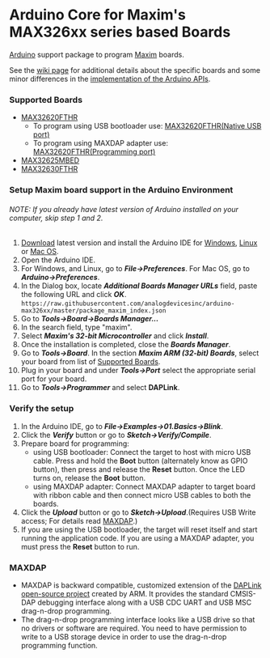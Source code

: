 # Arduino Core for Maxim's MAX326xx series based Boards

[Arduino](https://www.arduino.cc/) support package to program [Maxim](https://www.maximintegrated.com/) boards.

See the [wiki page](../../wiki) for additional details about the specific boards and
some minor differences in the [implementation of the Arduino APIs](../../wiki/API).

### Supported Boards
- [MAX32620FTHR](https://www.maximintegrated.com/en/products/microcontrollers/MAX32620FTHR.html)
	- To program using USB bootloader use:  [MAX32620FTHR(Native USB port)](../../wiki/MAX32620FTHR#native-usb-bootloader)
	- To program using MAXDAP adapter use:  [MAX32620FTHR(Programming port)](../../wiki/MAX32620FTHR#maxdap-programming-adapter)
- [MAX32625MBED](https://www.maximintegrated.com/en/products/microcontrollers/MAX32625MBED.html)
- [MAX32630FTHR](https://www.maximintegrated.com/en/products/microcontrollers/MAX32630FTHR.html)

### Setup Maxim board support in the Arduino Environment
###### NOTE: If you already have latest version of Arduino installed on your computer, skip step 1 and 2.
1. [Download](https://www.arduino.cc/en/Main/Software) latest version and install the Arduino IDE for [Windows](https://www.arduino.cc/en/Guide/Windows), [Linux](https://www.arduino.cc/en/Guide/Linux) or [Mac OS](https://www.arduino.cc/en/Guide/MacOSX).
2. Open the Arduino IDE.
3. For Windows, and Linux, go to **_File->Preferences_**. For Mac OS, go to **_Arduino->Preferences_**.
4. In the Dialog box, locate **_Additional Boards Manager URLs_** field, paste the following URL and click **_OK_**.<br/>`https://raw.githubusercontent.com/analogdevicesinc/arduino-max326xx/master/package_maxim_index.json`
5. Go to **_Tools->Board->Boards Manager..._**
6. In the search field, type "maxim".
7. Select **_Maxim's 32-bit Microcontroller_** and click **_Install_**.
8. Once the installation is completed, close the **_Boards Manager_**.
9. Go to **_Tools->Board_**. In the section **_Maxim ARM (32-bit) Boards_**, select your board from list of [Supported Boards](README.md#supported-boards).
10. Plug in your board and under **_Tools->Port_** select the appropriate serial port for your board.
11. Go to **_Tools->Programmer_** and select **DAPLink**.

### Verify the setup
1. In the Arduino IDE, go to **_File->Examples->01.Basics->Blink_**.
2. Click the **_Verify_** button or go to **_Sketch->Verify/Compile_**.
3. Prepare board for programming:
    - using USB bootloader: Connect the target to host with micro USB cable. Press and hold the **Boot** button (alternately know as GPIO button), then press and release the **Reset** button. Once the LED turns on, release the **Boot** button.
    - using MAXDAP adapter: Connect MAXDAP adapter to target board with ribbon cable and then connect micro USB cables to both the boards.
4. Click the **_Upload_** button or go to **_Sketch->Upload_**.(Requires USB Write access; For details read [MAXDAP](README.md#maxdap).)
5. If you are using the USB bootloader, the target will reset itself and start running the application code.  If you are using a MAXDAP adapter, you must press the **Reset** button to run.

### MAXDAP
- MAXDAP is backward compatible, customized extension of the [DAPLink open-source project](https://github.com/ARMmbed/DAPLink/blob/master/README.md#daplink) created by ARM.  It provides the standard CMSIS-DAP debugging interface along with a USB CDC UART and USB MSC drag-n-drop programming.  
- The drag-n-drop programming interface looks like a USB drive so that no drivers or software are required. You need to have permission to write to a USB storage device in order to use the drag-n-drop programming function.
